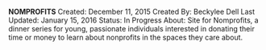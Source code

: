 ****NOMPROFITS****
Created: December 11, 2015
Created By: Beckylee Dell
Last Updated: January 15, 2016
Status: In Progress
About: Site for Nomprofits, a dinner series for young, passionate individuals interested in donating their time or money to learn about nonprofits in the spaces they care about.



